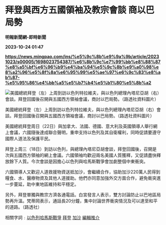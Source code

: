 # 拜登與西方五國領袖及教宗會談 商以巴局勢
**明報新聞網-即時新聞**

**2023-10-24 01:47**

**https://news.mingpao.com/ins/%e5%9c%8b%e9%9a%9b/article/20231023/s00005/1698023754387/%e6%8b%9c%e7%99%bb%e8%88%87%e8%a5%bf%e6%96%b9%e4%ba%94%e5%9c%8b%e9%a0%98%e8%a2%96%e5%8f%8a%e6%95%99%e5%ae%97%e6%9c%83%e8%ab%87-%e5%95%86%e4%bb%a5%e5%b7%b4%e5%b1%80%e5%8b%a2**

![美國總統拜登（左）上周到訪以色列特拉維夫，與以色列總理內塔尼亞胡（右）會談。拜登回國後召開與五國西方領袖會議，商討以巴局勢。（路透社資料圖片）](https://fs.mingpao.com/ins/20231023/s00005/85d84ad1a3bdc0e8ee92fa434902dc58.jpg)

美國總統拜登（左）上周到訪以色列特拉維夫，與以色列總理內塔尼亞胡（右）會談。拜登回國後召開與五國西方領袖會議，商討以巴局勢。（路透社資料圖片）

美國總統拜登周日（22日）與加拿大、法國、德國、意大利及英國領導人舉行網上會議，六國隨後達成聯合聲明，重申支持以色列及其自衛權利，同時促請要遵守國際人道法及保護平民。

拜登上周三（18日）到訪以色列，與總理內塔尼亞胡會談，拜登回國後，召開是次與五國西方領袖的網上會議。六國領袖均歡迎兩名美國人質獲釋，又促請盡快釋放餘下人質。今次會談是因擔心以色列與哈馬斯戰爭會加劇整個中東衝突。

六國領導人又歡迎人道救援物資送抵加沙，會繼續合作，協助加沙220萬人民得到糧食、水、醫療物資及其他人道援助。他們亦同意加強外交方面合作，避免衝突進一步蔓延，助中東地區維持和平穩定。

另外，拜登單獨與教宗方濟各通電話。白宮發言人表示，雙方討論防止以巴地區局勢再升溫。梵蒂岡表示，通話長20分鐘，集中討論世界衝突情況及可以達至和平的道路。（路透社）

相關字詞﹕[以色列哈馬斯戰爭](https://news.mingpao.com/ins/%e5%9c%8b%e9%9a%9b/article/20231023/s00005/php/search2.php?pnssection=all&inssection=all&searchtype=A&keywords=%E4%BB%A5%E8%89%B2%E5%88%97%E5%93%88%E9%A6%AC%E6%96%AF%E6%88%B0%E7%88%AD) [拜登](https://news.mingpao.com/ins/%e5%9c%8b%e9%9a%9b/article/20231023/s00005/php/search2.php?pnssection=all&inssection=all&searchtype=A&keywords=%E6%8B%9C%E7%99%BB) [加沙](https://news.mingpao.com/ins/%e5%9c%8b%e9%9a%9b/article/20231023/s00005/php/search2.php?pnssection=all&inssection=all&searchtype=A&keywords=%E5%8A%A0%E6%B2%99) [編輯推介](https://news.mingpao.com/ins/%e5%9c%8b%e9%9a%9b/article/20231023/s00005/php/search2.php?pnssection=all&inssection=all&searchtype=A&keywords=%E7%B7%A8%E8%BC%AF%E6%8E%A8%E4%BB%8B)